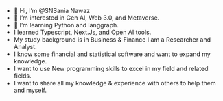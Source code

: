 - 👋 Hi, I’m @SNSania Nawaz
- 👀 I’m interested in Gen AI, Web 3.0, and Metaverse.
- 🌱 I’m learning Python and langgraph.
- I learned Typescript, Next.Js, and Open AI tools. 
- My study background is in Business & Finance I am a Researcher and Analyst.
- I know some financial and statistical software and want to expand my knowledge.
- I want to use New programming skills to excel in my field and related fields.
- I want to share all my knowledge & experience with others to help them and myself.
  

<!---
SNSania/SNSania is a ✨ special ✨ repository because its `README.md` (this file) appears on your GitHub profile.
You can click the Preview link to take a look at your changes.
--->
